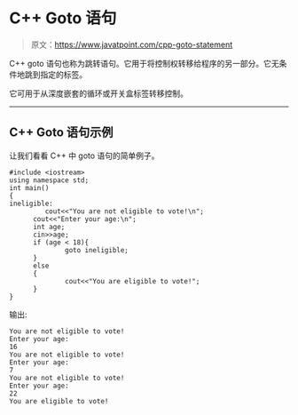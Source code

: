 # C++ Goto 语句

> 原文：<https://www.javatpoint.com/cpp-goto-statement>

C++ goto 语句也称为跳转语句。它用于将控制权转移给程序的另一部分。它无条件地跳到指定的标签。

它可用于从深度嵌套的循环或开关盒标签转移控制。

* * *

## C++ Goto 语句示例

让我们看看 C++ 中 goto 语句的简单例子。

```
#include <iostream>
using namespace std;
int main()
{
ineligible:  
         cout<<"You are not eligible to vote!\n";  
      cout<<"Enter your age:\n";  
      int age;
      cin>>age;
      if (age < 18){  
              goto ineligible;  
      }  
      else  
      {  
              cout<<"You are eligible to vote!";   
      }       
}

```

输出:

```
You are not eligible to vote!
Enter your age:
16
You are not eligible to vote!
Enter your age:
7
You are not eligible to vote!
Enter your age:
22
You are eligible to vote!

```